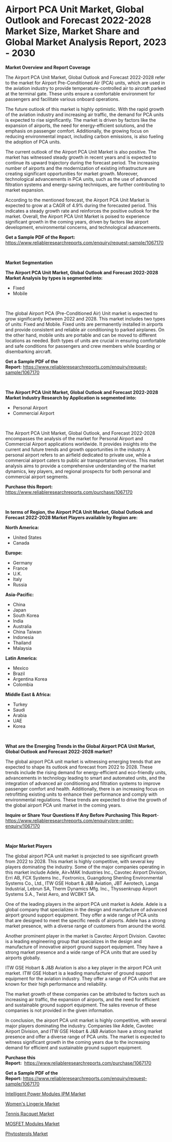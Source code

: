 <p><h1>Airport PCA Unit Market, Global Outlook and Forecast 2022-2028 Market Size, Market Share and Global Market Analysis Report, 2023 - 2030</h1></p><p><strong>Market Overview and Report Coverage</strong></p>
<p><p>The Airport PCA Unit Market, Global Outlook and Forecast 2022-2028 refer to the market for Airport Pre-Conditioned Air (PCA) units, which are used in the aviation industry to provide temperature-controlled air to aircraft parked at the terminal gate. These units ensure a comfortable environment for passengers and facilitate various onboard operations.</p><p>The future outlook of this market is highly optimistic. With the rapid growth of the aviation industry and increasing air traffic, the demand for PCA units is expected to rise significantly. The market is driven by factors like the expansion of airports, the need for energy-efficient solutions, and the emphasis on passenger comfort. Additionally, the growing focus on reducing environmental impact, including carbon emissions, is also fueling the adoption of PCA units.</p><p>The current outlook of the Airport PCA Unit Market is also positive. The market has witnessed steady growth in recent years and is expected to continue its upward trajectory during the forecast period. The increasing number of airports and the modernization of existing infrastructure are creating significant opportunities for market growth. Moreover, technological advancements in PCA units, such as the use of advanced filtration systems and energy-saving techniques, are further contributing to market expansion.</p><p>According to the mentioned forecast, the Airport PCA Unit Market is expected to grow at a CAGR of 4.9% during the forecasted period. This indicates a steady growth rate and reinforces the positive outlook for the market. Overall, the Airport PCA Unit Market is poised to experience significant growth in the coming years, driven by factors like airport development, environmental concerns, and technological advancements.</p></p>
<p><strong>Get a Sample PDF of the Report:</strong> <a href="https://www.reliableresearchreports.com/enquiry/request-sample/1067170">https://www.reliableresearchreports.com/enquiry/request-sample/1067170</a></p>
<p>&nbsp;</p>
<p><strong>Market Segmentation</strong></p>
<p><strong>The Airport PCA Unit Market, Global Outlook and Forecast 2022-2028 Market Analysis by types is segmented into:</strong></p>
<p><ul><li>Fixed</li><li>Mobile</li></ul></p>
<p>&nbsp;</p>
<p><p>The global Airport PCA (Pre-Conditioned Air) Unit market is expected to grow significantly between 2022 and 2028. This market includes two types of units: Fixed and Mobile. Fixed units are permanently installed in airports and provide consistent and reliable air conditioning to parked airplanes. On the other hand, mobile units are portable and can be moved to different locations as needed. Both types of units are crucial in ensuring comfortable and safe conditions for passengers and crew members while boarding or disembarking aircraft.</p></p>
<p><strong>Get a Sample PDF of the Report:</strong>&nbsp;<a href="https://www.reliableresearchreports.com/enquiry/request-sample/1067170">https://www.reliableresearchreports.com/enquiry/request-sample/1067170</a></p>
<p>&nbsp;</p>
<p><strong>The Airport PCA Unit Market, Global Outlook and Forecast 2022-2028 Market Industry Research by Application is segmented into:</strong></p>
<p><ul><li>Personal Airport</li><li>Commercial Airport</li></ul></p>
<p>&nbsp;</p>
<p><p>The Airport PCA Unit Market, Global Outlook, and Forecast 2022-2028 encompasses the analysis of the market for Personal Airport and Commercial Airport applications worldwide. It provides insights into the current and future trends and growth opportunities in the industry. A personal airport refers to an airfield dedicated to private use, while a commercial airport caters to public air transportation services. This market analysis aims to provide a comprehensive understanding of the market dynamics, key players, and regional prospects for both personal and commercial airport segments.</p></p>
<p><strong>Purchase this Report:</strong>&nbsp; <a href="https://www.reliableresearchreports.com/purchase/1067170">https://www.reliableresearchreports.com/purchase/1067170</a></p>
<p>&nbsp;</p>
<p><strong>In terms of Region, the Airport PCA Unit Market, Global Outlook and Forecast 2022-2028 Market Players available by Region are:</strong></p>
<p>
    <p> <strong> North America: </strong>
        <ul>
            <li>United States</li>
            <li>Canada</li>
        </ul>
        </p> 
    <p> <strong> Europe: </strong>
        <ul>
            <li>Germany</li>
            <li>France</li>
            <li>U.K.</li>
            <li>Italy</li>
            <li>Russia</li>
        </ul>
        </p> 
    <p> <strong> Asia-Pacific: </strong>
        <ul>
            <li>China</li>
            <li>Japan</li>
            <li>South Korea</li>
            <li>India</li>
            <li>Australia</li>
            <li>China Taiwan</li>
            <li>Indonesia</li>
            <li>Thailand</li>
            <li>Malaysia</li>
        </ul>
        </p> 
    <p> <strong> Latin America: </strong>
        <ul>
            <li>Mexico</li>
            <li>Brazil</li>
            <li>Argentina Korea</li>
            <li>Colombia</li>
        </ul>
        </p> 
    <p> <strong> Middle East & Africa: </strong>
        <ul>
            <li>Turkey</li>
            <li>Saudi</li>
            <li>Arabia</li>
            <li>UAE</li>
            <li>Korea</li>
        </ul>
    </p>
    </p>
<p>&nbsp;</p>
<p><strong>What are the Emerging Trends in the Global Airport PCA Unit Market, Global Outlook and Forecast 2022-2028 market?</strong></p>
<p><p>The global airport PCA unit market is witnessing emerging trends that are expected to shape its outlook and forecast from 2022 to 2028. These trends include the rising demand for energy-efficient and eco-friendly units, advancements in technology leading to smart and automated units, and the integration of advanced air conditioning and filtration systems to improve passenger comfort and health. Additionally, there is an increasing focus on retrofitting existing units to enhance their performance and comply with environmental regulations. These trends are expected to drive the growth of the global airport PCA unit market in the coming years.</p></p>
<p><strong>Inquire or Share Your Questions If Any Before Purchasing This Report</strong>- <a href="https://www.reliableresearchreports.com/enquiry/pre-order-enquiry/1067170">https://www.reliableresearchreports.com/enquiry/pre-order-enquiry/1067170</a></p>
<p>&nbsp;</p>
<p><strong>Major Market Players</strong></p>
<p><p>The global airport PCA unit market is projected to see significant growth from 2022 to 2028. This market is highly competitive, with several key players dominating the industry. Some of the major companies operating in this market include Adele, Air+MAK Industries Inc., Cavotec Airport Division, Erri AB, FCX Systems Inc., Foxtronics, Guangdong Shenling Environmental Systems Co., Ltd., ITW GSE Hobart & J&B Aviation, JBT Aerotech, Langa Industrial, Lebrun SA, Therm Dynamics Mfg. Inc., Thyssenkrupp Airport Systems S.A., Twist Aero, and WCBKT SA.</p><p>One of the leading players in the airport PCA unit market is Adele. Adele is a global company that specializes in the design and manufacture of advanced airport ground support equipment. They offer a wide range of PCA units that are designed to meet the specific needs of airports. Adele has a strong market presence, with a diverse range of customers from around the world.</p><p>Another prominent player in the market is Cavotec Airport Division. Cavotec is a leading engineering group that specializes in the design and manufacture of innovative airport ground support equipment. They have a strong market presence and a wide range of PCA units that are used by airports globally.</p><p>ITW GSE Hobart & J&B Aviation is also a key player in the airport PCA unit market. ITW GSE Hobart is a leading manufacturer of ground support equipment for the aviation industry. They offer a range of PCA units that are known for their high performance and reliability.</p><p>The market growth of these companies can be attributed to factors such as increasing air traffic, the expansion of airports, and the need for efficient and sustainable ground support equipment. The sales revenue of these companies is not provided in the given information.</p><p>In conclusion, the airport PCA unit market is highly competitive, with several major players dominating the industry. Companies like Adele, Cavotec Airport Division, and ITW GSE Hobart & J&B Aviation have a strong market presence and offer a diverse range of PCA units. The market is expected to witness significant growth in the coming years due to the increasing demand for efficient and sustainable ground support equipment.</p></p>
<p><strong>Purchase this Report:</strong>&nbsp;&nbsp;<a href="https://www.reliableresearchreports.com/purchase/1067170">https://www.reliableresearchreports.com/purchase/1067170</a></p>
<p></p>
<p><strong>Get a Sample PDF of the Report:</strong>&nbsp;<a href="https://www.reliableresearchreports.com/enquiry/request-sample/1067170">https://www.reliableresearchreports.com/enquiry/request-sample/1067170</a></p>
<p><p><a href="https://www.reportprime.com/intelligent-power-modules-ipm-r5083">Intelligent Power Modules IPM Market</a></p><p><a href="https://www.linkedin.com/pulse/womens-lingerie-market-size-share-global-analysis-report-mctae/">Women's Lingerie Market</a></p><p><a href="https://medium.com/@irmaabshire/tennis-racquet-market-size-growth-forecast-2023-2030-cd6d35757fc8">Tennis Racquet Market</a></p><p><a href="https://www.reportprime.com/mosfet-modules-r5081">MOSFET Modules Market</a></p><p><a href="https://www.linkedin.com/pulse/phytosterols-market-size-share-global-analysis-report-2023-za3if/">Phytosterols Market</a></p></p>